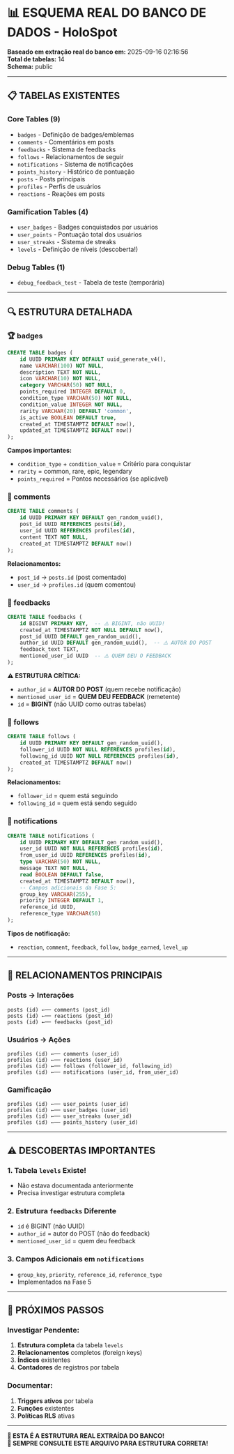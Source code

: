 # 📊 ESQUEMA REAL DO BANCO DE DADOS - HoloSpot

**Baseado em extração real do banco em:** 2025-09-16 02:16:56  
**Total de tabelas:** 14  
**Schema:** public

---

## 📋 TABELAS EXISTENTES

### **Core Tables (9)**
- `badges` - Definição de badges/emblemas
- `comments` - Comentários em posts
- `feedbacks` - Sistema de feedbacks
- `follows` - Relacionamentos de seguir
- `notifications` - Sistema de notificações
- `points_history` - Histórico de pontuação
- `posts` - Posts principais
- `profiles` - Perfis de usuários
- `reactions` - Reações em posts

### **Gamification Tables (4)**
- `user_badges` - Badges conquistados por usuários
- `user_points` - Pontuação total dos usuários
- `user_streaks` - Sistema de streaks
- `levels` - Definição de níveis (descoberta!)

### **Debug Tables (1)**
- `debug_feedback_test` - Tabela de teste (temporária)

---

## 🔍 ESTRUTURA DETALHADA

### **🏆 badges**
```sql
CREATE TABLE badges (
    id UUID PRIMARY KEY DEFAULT uuid_generate_v4(),
    name VARCHAR(100) NOT NULL,
    description TEXT NOT NULL,
    icon VARCHAR(10) NOT NULL,
    category VARCHAR(50) NOT NULL,
    points_required INTEGER DEFAULT 0,
    condition_type VARCHAR(50) NOT NULL,
    condition_value INTEGER NOT NULL,
    rarity VARCHAR(20) DEFAULT 'common',
    is_active BOOLEAN DEFAULT true,
    created_at TIMESTAMPTZ DEFAULT now(),
    updated_at TIMESTAMPTZ DEFAULT now()
);
```

**Campos importantes:**
- `condition_type` + `condition_value` = Critério para conquistar
- `rarity` = common, rare, epic, legendary
- `points_required` = Pontos necessários (se aplicável)

### **💬 comments**
```sql
CREATE TABLE comments (
    id UUID PRIMARY KEY DEFAULT gen_random_uuid(),
    post_id UUID REFERENCES posts(id),
    user_id UUID REFERENCES profiles(id),
    content TEXT NOT NULL,
    created_at TIMESTAMPTZ DEFAULT now()
);
```

**Relacionamentos:**
- `post_id` → `posts.id` (post comentado)
- `user_id` → `profiles.id` (quem comentou)

### **📝 feedbacks**
```sql
CREATE TABLE feedbacks (
    id BIGINT PRIMARY KEY,  -- ⚠️ BIGINT, não UUID!
    created_at TIMESTAMPTZ NOT NULL DEFAULT now(),
    post_id UUID DEFAULT gen_random_uuid(),
    author_id UUID DEFAULT gen_random_uuid(),  -- ⚠️ AUTOR DO POST
    feedback_text TEXT,
    mentioned_user_id UUID  -- ⚠️ QUEM DEU O FEEDBACK
);
```

**⚠️ ESTRUTURA CRÍTICA:**
- `author_id` = **AUTOR DO POST** (quem recebe notificação)
- `mentioned_user_id` = **QUEM DEU FEEDBACK** (remetente)
- `id` = **BIGINT** (não UUID como outras tabelas)

### **👥 follows**
```sql
CREATE TABLE follows (
    id UUID PRIMARY KEY DEFAULT gen_random_uuid(),
    follower_id UUID NOT NULL REFERENCES profiles(id),
    following_id UUID NOT NULL REFERENCES profiles(id),
    created_at TIMESTAMPTZ DEFAULT now()
);
```

**Relacionamentos:**
- `follower_id` = quem está seguindo
- `following_id` = quem está sendo seguido

### **🔔 notifications**
```sql
CREATE TABLE notifications (
    id UUID PRIMARY KEY DEFAULT gen_random_uuid(),
    user_id UUID NOT NULL REFERENCES profiles(id),
    from_user_id UUID REFERENCES profiles(id),
    type VARCHAR(50) NOT NULL,
    message TEXT NOT NULL,
    read BOOLEAN DEFAULT false,
    created_at TIMESTAMPTZ DEFAULT now(),
    -- Campos adicionais da Fase 5:
    group_key VARCHAR(255),
    priority INTEGER DEFAULT 1,
    reference_id UUID,
    reference_type VARCHAR(50)
);
```

**Tipos de notificação:**
- `reaction`, `comment`, `feedback`, `follow`, `badge_earned`, `level_up`

---

## 🔗 RELACIONAMENTOS PRINCIPAIS

### **Posts → Interações**
```
posts (id) ←── comments (post_id)
posts (id) ←── reactions (post_id)  
posts (id) ←── feedbacks (post_id)
```

### **Usuários → Ações**
```
profiles (id) ←── comments (user_id)
profiles (id) ←── reactions (user_id)
profiles (id) ←── follows (follower_id, following_id)
profiles (id) ←── notifications (user_id, from_user_id)
```

### **Gamificação**
```
profiles (id) ←── user_points (user_id)
profiles (id) ←── user_badges (user_id)
profiles (id) ←── user_streaks (user_id)
profiles (id) ←── points_history (user_id)
```

---

## ⚠️ DESCOBERTAS IMPORTANTES

### **1. Tabela `levels` Existe!**
- Não estava documentada anteriormente
- Precisa investigar estrutura completa

### **2. Estrutura `feedbacks` Diferente**
- `id` é BIGINT (não UUID)
- `author_id` = autor do POST (não do feedback)
- `mentioned_user_id` = quem deu feedback

### **3. Campos Adicionais em `notifications`**
- `group_key`, `priority`, `reference_id`, `reference_type`
- Implementados na Fase 5

---

## 🎯 PRÓXIMOS PASSOS

### **Investigar Pendente:**
1. **Estrutura completa** da tabela `levels`
2. **Relacionamentos** completos (foreign keys)
3. **Índices** existentes
4. **Contadores** de registros por tabela

### **Documentar:**
1. **Triggers ativos** por tabela
2. **Funções** existentes
3. **Políticas RLS** ativas

---

**📌 ESTA É A ESTRUTURA REAL EXTRAÍDA DO BANCO!**  
**📌 SEMPRE CONSULTE ESTE ARQUIVO PARA ESTRUTURA CORRETA!**

